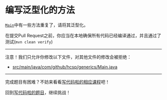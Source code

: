 # 编写泛型化的方法

[`Main`](https://github.com/hcsp/make-method-generic/blob/master/src/main/java/com/github/hcsp/generics/Main.java)中有一些方法重复了，请将其泛型化。

在提交Pull Request之前，你应当在本地确保所有代码已经编译通过，并且通过了测试(`mvn clean verify`)

-----
注意！我们只允许你修改以下文件，对其他文件的修改会被拒绝：
- [src/main/java/com/github/hcsp/generics/Main.java](https://github.com/hcsp/make-method-generic/blob/master/src/main/java/com/github/hcsp/generics/Main.java)
-----


完成题目有困难？不妨来看看[写代码啦的相应课程](https://xiedaimala.com/tasks/9bf0fb20-929d-4e17-891a-4673291d74a0)吧！

回到[写代码啦的题目](https://xiedaimala.com/tasks/9bf0fb20-929d-4e17-891a-4673291d74a0/quizzes/1b0fc390-74ad-4f55-b355-90b8a9154cc5)，继续挑战！ 
